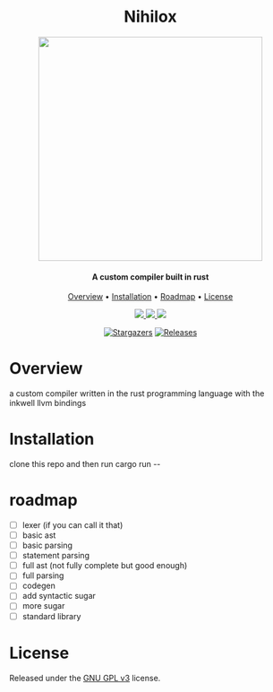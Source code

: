 <h1 align="center">
  <br>
  Nihilox
  <br>
</h1>

<p align="center">
  <img src="https://raw.githubusercontent.com/catppuccin/catppuccin/main/assets/palette/macchiato.png" width="400" />
</p>

<h4 align="center">A custom compiler built in rust</h4>

<p align="center">
  <a href="#overview">Overview</a>
  •
  <a href="#installation">Installation</a>
  •
  <a href="#roadmap">Roadmap</a>  
  •
  <a href="#license">License</a>
</p>

<p align="center">
  <a href="http://makeapullrequest.com"> <img src="https://img.shields.io/badge/PRs-welcome-brightgreen.svg?style=for-the-badge"> </a>
  <a href="https://www.gnu.org/licenses/gpl-3.0.en.html"> <img src="https://img.shields.io/github/license/Thive-N/Nihilox?style=for-the-badge"> </a>
  <!-- <a href="https://github.com/Thive-N/Nihilox/actions"><img src="https://github.com/Thive-N/Nihilox/workflows/Test/badge.svg?style=for-the-badge"></a> -->
  <a href="https://codecov.io/gh/Thive-N/Nihilox" > <img src="https://img.shields.io/codecov/c/github/Thive-N/Nihilox?style=for-the-badge"/> </a>
</p>

<p align="center">
	<a href="https://github.com/Thive-N/CubeTimer/stargazers">
		<img alt="Stargazers" src="https://img.shields.io/github/stars/Thive-N/CubeTimer?style=for-the-badge&logo=starship&color=C9CBFF&logoColor=D9E0EE&labelColor=302D41"></a>
	<a href="https://github.com/Thive-N/CubeTimer/releases/latest">
		<img alt="Releases" src="https://img.shields.io/github/release/Thive-N/CubeTimer.svg?style=for-the-badge&logo=github&color=F2CDCD&logoColor=D9E0EE&labelColor=302D41"/></a>
</p>

# Overview

a custom compiler written in the rust programming language with the inkwell llvm bindings

# Installation

clone this repo and then run cargo run -- <filename>

# roadmap

- [ ] lexer (if you can call it that)
- [ ] basic ast
- [ ] basic parsing
- [ ] statement parsing
- [ ] full ast (not fully complete but good enough)
- [ ] full parsing
- [ ] codegen
- [ ] add syntactic sugar
- [ ] more sugar
- [ ] standard library

# License

Released under the [GNU GPL v3](https://www.gnu.org/licenses/gpl-3.0.en.html) license.
